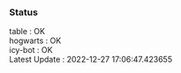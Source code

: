 ### Status


table : OK  
hogwarts : OK  
icy-bot : OK  
Latest Update : 2022-12-27 17:06:47.423655
